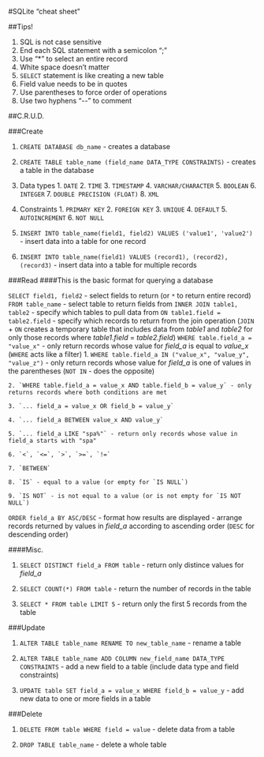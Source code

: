 #SQLite “cheat sheet”

##Tips!
1. SQL is not case sensitive
2. End each SQL statement with a semicolon “;”
3. Use “*” to select an entire record
4. White space doesn’t matter
5. `SELECT` statement is like creating a new table
6. Field value needs to be in quotes
7. Use parentheses to force order of operations
8. Use two hyphens “--” to comment 

##C.R.U.D.

###Create
1. `CREATE DATABASE db_name` - creates a database

2. `CREATE TABLE table_name (field_name DATA_TYPE CONSTRAINTS)` - creates a table in the database
  1. Data types
    1. `DATE`
    2. `TIME`
    3. `TIMESTAMP`
    4. `VARCHAR/CHARACTER`
    5. `BOOLEAN`
    6. `INTEGER`
    7. `DOUBLE PRECISION (FLOAT)`
    8. `XML`

  2. Constraints
    1. `PRIMARY KEY`
    2. `FOREIGN KEY`
    3. `UNIQUE`
    4. `DEFAULT`
    5. `AUTOINCREMENT`
    6. `NOT NULL`

3. `INSERT INTO table_name(field1, field2) VALUES ('value1', 'value2')` - insert data into a table for one record

4. `INSERT INTO table_name(field1) VALUES (record1), (record2), (record3)` - insert data into a table for multiple records


###Read
####This is the basic format for querying a database

`SELECT field1, field2` - select fields to return (or `*` to return entire record) 
`FROM table_name` - select table to return fields from
`INNER JOIN table1, table2` - specify which tables to pull data from 
`ON table1.field = table2.field` - specify which records to return from the join operation (`JOIN` + `ON` creates a temporary table that includes data from *table1* and *table2* for only those records where *table1.field* = *table2.field*)
`WHERE table.field_a = "value_x"` - only return records whose value for *field_a* is equal to *value_x* (`WHERE` acts like a filter)
    1. `WHERE table.field_a IN ("value_x", "value_y", "value_z")` - only return records whose value for *field_a* is one of values in the parentheses (`NOT IN` - does the opposite)

    2. `WHERE table.field_a = value_x AND table.field_b = value_y` - only returns records where both conditions are met

    3. `... field_a = value_x OR field_b = value_y`

    4. `... field_a BETWEEN value_x AND value_y`

    5. `... field_a LIKE "spa%"` - return only records whose value in field_a starts with "spa"

    6. `<`, `<=`, `>`, `>=`, `!=`  

    7. `BETWEEN`  

    8. `IS` - equal to a value (or empty for `IS NULL`)

    9. `IS NOT` - is not equal to a value (or is not empty for `IS NOT NULL`)

`ORDER field_a BY ASC/DESC` - format how results are displayed - arrange records returned by values in *field_a* according to ascending order (`DESC` for descending order)


####Misc.
1. `SELECT DISTINCT field_a FROM table` - return only distince values for *field_a*

2. `SELECT COUNT(*) FROM table` - return the number of records in the table

3. `SELECT * FROM table LIMIT 5` - return only the first 5 records from the table


###Update
1. `ALTER TABLE table_name RENAME TO new_table_name` - rename a table

2. `ALTER TABLE table_name ADD COLUMN new_field_name DATA_TYPE CONSTRAINTS` - add a new field to a table (include data type and field constraints)

3. `UPDATE table SET field_a = value_x WHERE field_b = value_y` - add new data to one or more fields in a table


###Delete
1. `DELETE FROM table WHERE field = value` - delete data from a table

2. `DROP TABLE table_name` - delete a whole table


